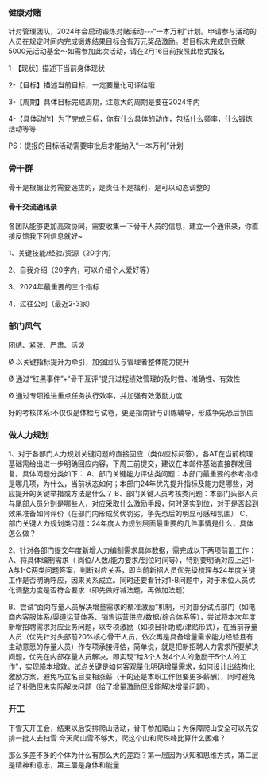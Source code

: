 ### 健康对赌
针对管理团队，2024年会启动锻炼对赌活动---“一本万利”计划。申请参与活动的人员在规定时间内完成锻炼结果目标会有万元奖品激励。若目标未完成则贡献5000元活动基金～如需参加此次活动，请在2月16日前按照此格式报名

1-【现状】描述下当前身体现状

2-【目标】描述当前目标，一定要量化可评估哦

3-【周期】具体目标完成周期，注意大的周期是要在2024年内

4-【具体动作】为了完成目标，你有什么具体的动作，包括什么频率，什么锻炼活动等等

PS：提报的目标活动需要审批后才能纳入“一本万利”计划

### 骨干群
骨干是根据业务需要选拔的，是责任不是福利，是可以动态调整的

#### 骨干交流通讯录
各团队能够更加高效协同，需要收集一下骨干人员的信息，建立一个通讯录，你直接反馈我下列信息就好~

1、关键技能/经验/资源（20字内）

2、自我介绍（20字内，可以介绍个人爱好等）

3、2024年最重要的三个指标

4、过往公司（最近2-3家）


### 部门风气
团结、紧张、严肃、活泼

Ø 以关键指标提升为牵引，加强团队与管理者整体能力提升

Ø 通过“红黑事件”+“骨干互评”提升过程绩效管理的及时性、准确性、有效性

Ø 通过专项推进重点任务执行效率，并加强有效激励力度

好的考核体系:不仅仅是体检与试卷，更是指南针与训练辅导，形成争先恐后氛围

### 做人力规划
1、对于各部门人力规划关键问题的直接回应（类似应标问答），各AT在当前梳理基础需给出进一步明确回应内容，下周三前提交，建议在本邮件基础直接群发回复。具体问题分类如下：
A、部门关键能力评估类问题：本部门最重要的参考指标是哪几项，为什么，当前状态如何；本部门24年优先提升指标及能力是哪些，对应提升的关键举措或方法是什么？
B、部门关键人员考核类问题：本部门头部人员与尾部人员分别是哪些人，对应采取什么激励手段，何时落实到位，对于是否起到效果准备如何评价（在部门内形成奖优罚劣，争先恐后的明显可感知氛围）
C、部门关键人力规划类问题：24年度人力规划层面最重要的几件事情是什么，具体怎么做？
 
2、针对各部门提交年度新增人力编制需求具体数据，需完成以下两项前置工作：
A、将具体编制需求（ 岗位/人数/能力要求/到位时间等），特别要明确对应上述1-A与1-C两类问题答案，判断对应关系，即当前新招人员优先级梳理与24年度关键工作是否明确呼应，因果关系成立。同时还要看针对1-B问题中，对于末位人员优化调整力度是否符合要求（即先做好减法题，再做加法题）
 
B、尝试“面向存量人员解决增量需求的精准激励”机制，可对部分试点部门（如电商内客服体系/渠道运营体系、销售运营供应/数据/综合体系等），尝试将本次年度新增招聘需求对应业务问题，以专项激励（如项目补助或/津贴形式），在当前存量人员（优先针对头部前20%核心骨干人员，依次再是具备增量需求能力经验且有主动意愿的存量人员）作专项承接评估，简单说，就是把新招聘人力需求所要解决问题，优先在内部存量人员解决，即实现“给3个人发4个人的激励干5个人的工作”，实现降本增效。试点关键是如何客观量化明确增量需求，如何设计出结构化激励方案，避免巧立名目变相涨薪（干的还是本职工作但要更多薪酬），同时避免给了补贴但未实际解决问题（给了增量激励但没能解决增量问题）。


### 开工
下雪天开工会，结束以后安排爬山活动，骨干参加爬山；为保障爬山安全可以先安排一批人去扫雪
今天爬山雪不够大，爬这个山和爬珠峰比算什么困难？

那么多差不多的个体为什么有那么大的差距？第一层因为认知和思维方式，第二层是精神和意志，第三层是身体和能量
